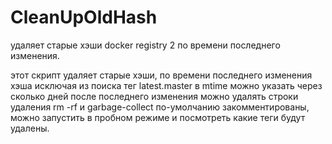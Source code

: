 # CleanUpOldHash
удаляет старые хэши docker registry 2 по времени последнего изменения.

этот скрипт удаляет старые хэши, по времени последнего изменения хэша
исключая из поиска тег latest.master
в mtime можно указать через сколько дней после последнего изменения можно удалять
строки удаления rm -rf  и garbage-collect по-умолчанию закомментированы,
можно запустить в пробном режиме и посмотреть какие теги будут удалены.
